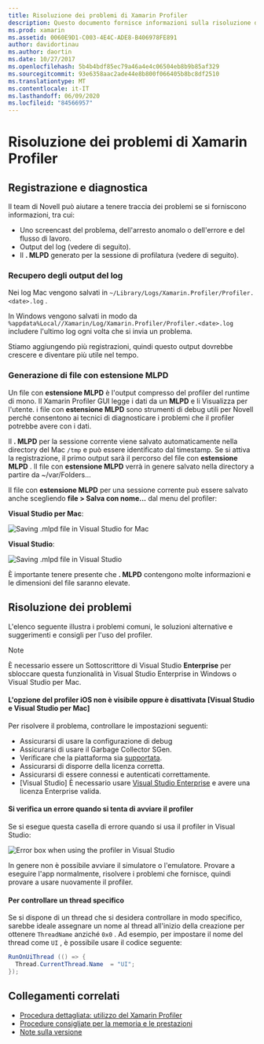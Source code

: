 ```yaml
---
title: Risoluzione dei problemi di Xamarin Profiler
description: Questo documento fornisce informazioni sulla risoluzione dei problemi relativi alla Xamarin Profiler. Vengono descritti i problemi relativi alla registrazione e alla diagnostica, all'IDE e ad altri argomenti.
ms.prod: xamarin
ms.assetid: 0060E9D1-C003-4E4C-ADE8-B406978FE891
author: davidortinau
ms.author: daortin
ms.date: 10/27/2017
ms.openlocfilehash: 5b4b4bdf85ec79a46a4e4c06504eb8b9b85af329
ms.sourcegitcommit: 93e6358aac2ade44e8b800f066405b8bc8df2510
ms.translationtype: MT
ms.contentlocale: it-IT
ms.lasthandoff: 06/09/2020
ms.locfileid: "84566957"
---
```

# <a name="xamarin-profiler-troubleshooting"></a>Risoluzione dei problemi di Xamarin Profiler

## <a name="logging-and-diagnostics"></a>Registrazione e diagnostica

Il team di Novell può aiutare a tenere traccia dei problemi se si forniscono informazioni, tra cui:

- Uno screencast del problema, dell'arresto anomalo o dell'errore e del flusso di lavoro.
- Output del log (vedere di seguito).
- Il **. MLPD** generato per la sessione di profilatura (vedere di seguito).

### <a name="getting-log-outputs"></a>Recupero degli output del log

Nei log Mac vengono salvati in `~/Library/Logs/Xamarin.Profiler/Profiler.<date>.log` .

In Windows vengono salvati in modo da `%appdata%Local//Xamarin/Log/Xamarin.Profiler/Profiler.<date>.log` includere l'ultimo log ogni volta che si invia un problema.

Stiamo aggiungendo più registrazioni, quindi questo output dovrebbe crescere e diventare più utile nel tempo.

<a name="gen_mlpd"></a>

### <a name="generating-mlpd-files"></a>Generazione di file con estensione MLPD

Un file con **estensione MLPD** è l'output compresso del profiler del runtime di mono. Il Xamarin Profiler GUI legge i dati da un **MLPD** e li Visualizza per l'utente. i file con **estensione MLPD** sono strumenti di debug utili per Novell perché consentono ai tecnici di diagnosticare i problemi che il profiler potrebbe avere con i dati.

Il **. MLPD** per la sessione corrente viene salvato automaticamente nella directory del Mac `/tmp` e può essere identificato dal timestamp. Se si attiva la registrazione, il primo output sarà il percorso del file con **estensione MLPD** . Il file con **estensione MLPD** verrà in genere salvato nella directory a partire da ~/var/Folders...

Il file con **estensione MLPD** per una sessione corrente può essere salvato anche scegliendo **file > Salva con nome...** dal menu del profiler:

**Visual Studio per Mac**:

![](troubleshooting-images/image17.png "Saving .mlpd file in Visual Studio for Mac")

**Visual Studio**:

![](troubleshooting-images/image17-vs.png "Saving .mlpd file in Visual Studio")

È importante tenere presente che **. MLPD** contengono molte informazioni e le dimensioni del file saranno elevate.

## <a name="troubleshooting"></a>Risoluzione dei problemi

L'elenco seguente illustra i problemi comuni, le soluzioni alternative e suggerimenti e consigli per l'uso del profiler.

> [!NOTE]
> È necessario essere un Sottoscrittore di Visual Studio **Enterprise** per sbloccare questa funzionalità in Visual Studio Enterprise in Windows o Visual Studio per Mac.

#### <a name="i-cant-see-the-ios-profiler-option-or-it-is-greyed-out-visual-studio-and-visual-studio-for-mac"></a>L'opzione del profiler iOS non è visibile oppure è disattivata [Visual Studio e Visual Studio per Mac]

Per risolvere il problema, controllare le impostazioni seguenti:

- Assicurarsi di usare la configurazione di debug
- Assicurarsi di usare il Garbage Collector SGen.
- Verificare che la piattaforma sia [supportata](~/tools/profiler/index.md#Profiler_Support).
- Assicurarsi di disporre della licenza corretta.
- Assicurarsi di essere connessi e autenticati correttamente.
- [Visual Studio] È necessario usare [Visual Studio Enterprise](https://visualstudio.microsoft.com/vs/enterprise/) e avere una licenza Enterprise valida.

#### <a name="i-get-an-error-when-i-try-to-launch-the-profiler"></a>Si verifica un errore quando si tenta di avviare il profiler

Se si esegue questa casella di errore quando si usa il profiler in Visual Studio:

![](troubleshooting-images/error.png "Error box when using the profiler in Visual Studio")

In genere non è possibile avviare il simulatore o l'emulatore. Provare a eseguire l'app normalmente, risolvere i problemi che fornisce, quindi provare a usare nuovamente il profiler.

#### <a name="to-watch-a-specific-thread"></a>Per controllare un thread specifico

Se si dispone di un thread che si desidera controllare in modo specifico, sarebbe ideale assegnare un nome al thread all'inizio della creazione per ottenere `ThreadName` anziché `0x0` . Ad esempio, per impostare il nome del thread come `UI` , è possibile usare il codice seguente:

```csharp
RunOnUiThread (() => {
  Thread.CurrentThread.Name  = "UI";
});
```

## <a name="related-links"></a>Collegamenti correlati

- [Procedura dettagliata: utilizzo del Xamarin Profiler](~/tools/profiler/index.md)
- [Procedure consigliate per la memoria e le prestazioni](~/cross-platform/deploy-test/memory-perf-best-practices.md)
- [Note sulla versione](https://github.com/xamarin/release-notes-archive/blob/master/release-notes/profiler/preview/index.md)
